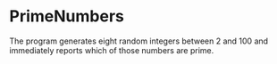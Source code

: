 # PrimeNumbers
The program generates eight random integers between 2 and 100 and immediately reports which of those numbers are prime.
